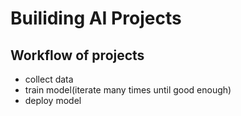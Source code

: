 # Builiding AI Projects

## Workflow of projects

- collect data
- train model(iterate many times until good enough)
- deploy model

